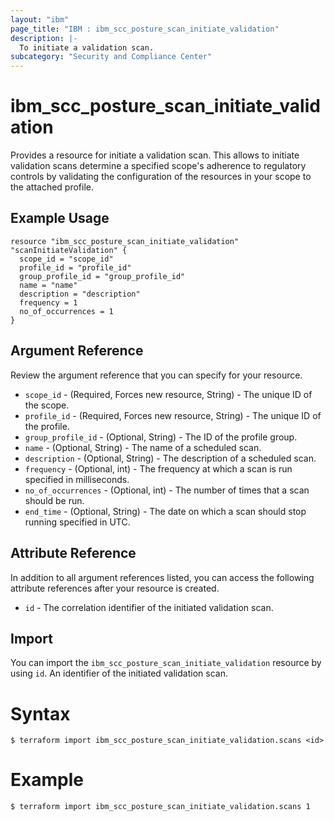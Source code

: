```yaml
---
layout: "ibm"
page_title: "IBM : ibm_scc_posture_scan_initiate_validation"
description: |-
  To initiate a validation scan.
subcategory: "Security and Compliance Center"
---
```


# ibm_scc_posture_scan_initiate_validation

Provides a resource for initiate a validation scan. This allows to initiate validation scans determine a specified scope's adherence to regulatory controls by validating the configuration of the resources in your scope to the attached profile.

## Example Usage

```hcl
resource "ibm_scc_posture_scan_initiate_validation" "scanInitiateValidation" {
  scope_id = "scope_id"
  profile_id = "profile_id"
  group_profile_id = "group_profile_id"
  name = "name"
  description = "description"
  frequency = 1
  no_of_occurrences = 1
}
```

## Argument Reference

Review the argument reference that you can specify for your resource.

* `scope_id` - (Required, Forces new resource, String) - The unique ID of the scope.
* `profile_id` - (Required, Forces new resource, String) - The unique ID of the profile.
* `group_profile_id` - (Optional, String) - The ID of the profile group.
* `name` - (Optional, String) - The name of a scheduled scan.
* `description` - (Optional, String) - The description of a scheduled scan.
* `frequency` - (Optional, int) - The frequency at which a scan is run specified in milliseconds.
* `no_of_occurrences` - (Optional, int) - The number of times that a scan should be run.
* `end_time` - (Optional, String) - The date on which a scan should stop running specified in UTC.

## Attribute Reference

In addition to all argument references listed, you can access the following attribute references after your resource is created.

* `id` - The correlation identifier of the initiated validation scan.

## Import

You can import the `ibm_scc_posture_scan_initiate_validation` resource by using `id`. An identifier of the initiated validation scan.

# Syntax
```
$ terraform import ibm_scc_posture_scan_initiate_validation.scans <id>
```

# Example
```
$ terraform import ibm_scc_posture_scan_initiate_validation.scans 1
```
